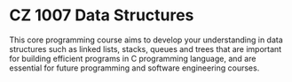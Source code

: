 # CZ 1007 Data Structures

This core programming course aims to develop your understanding in data structures such as linked lists,
stacks, queues and trees that are important for building efficient programs in C programming language,
and are essential for future programming and software engineering courses.
